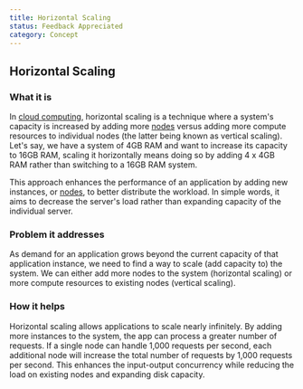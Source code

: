 ```yaml
---
title: Horizontal Scaling
status: Feedback Appreciated
category: Concept
---
```


## Horizontal Scaling

### What it is

In [cloud computing](https://github.com/cncf/glossary/blob/main/definitions/cloud_computing.md), horizontal scaling is a technique where a system's capacity is increased by adding more [nodes](https://github.com/cncf/glossary/blob/main/definitions/nodes.md) versus adding more compute resources to individual nodes (the latter being known as vertical scaling). Let's say, we have a system of 4GB RAM and want to increase its capacity to 16GB RAM, scaling it horizontally means doing so by adding 4 x 4GB RAM rather than switching to a 16GB RAM system.

This approach enhances the performance of an application by adding new instances, or [nodes](https://github.com/cncf/glossary/blob/main/definitions/nodes.md), to better distribute the workload. In simple words, it aims to decrease the server's load rather than expanding capacity of the individual server.

### Problem it addresses

As demand for an application grows beyond the current capacity of that application instance, we need to find a way to scale (add capacity to) the system. We can either add more nodes to the system (horizontal scaling) or more compute resources to existing nodes (vertical scaling).

### How it helps

Horizontal scaling allows applications to scale nearly infinitely. By adding more instances to the system, the app can process a greater number of requests. If a single node can handle 1,000 requests per second, each additional node will increase the total number of requests by 1,000 requests per second. This enhances the input-output concurrency while reducing the load on existing nodes and expanding disk capacity.
